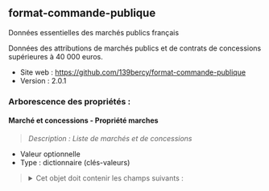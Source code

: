 <MenuSchema />

## format-commande-publique

Données essentielles des marchés publics français

Données des attributions de marchés publics et de contrats de concessions supérieures à 40 000 euros.

- Site web : https://github.com/139bercy/format-commande-publique
- Version : 2.0.1

### Arborescence des propriétés :

#### Marché et concessions - Propriété marches
> *Description : Liste de marchés et de concessions*<br>
- Valeur optionnelle
- Type : dictionnaire (clés-valeurs)

<blockquote>
<details>

<summary>Cet objet doit contenir les champs suivants :</summary>

#### Propriété marche
- Type : liste

<blockquote>
<details>

<summary>Cette propriété doit contenir une liste d'éléments parmi les suivants :</summary>

#### Format réglementaire de publication des données essentielles des marchés publics français - Propriété marcheList
- Valeur optionnelle
- Type : dictionnaire (clés-valeurs)

<blockquote>
<details>

<summary>Cet objet doit contenir les champs suivants :</summary>

#### Identifiant de marché - Propriété id
> *Description : L'identifiant de marché est un numéro d'ordre interne propre à l'acheteur public (1 à 16 caractères). Les caractères spéciaux suivants sont à éviter autant que possible : &, ", \, <, espace, virgule, point virgule.*<br>
- Valeur obligatoire
- Type : chaîne de caractères

#### Type d'objet (marché, contrat de concession) - Propriété _type
- Valeur optionnelle
- Type : chaîne de caractères
- Motif : `^Marché$`

#### Propriété acheteur
- Type : dictionnaire (clés-valeurs)

<blockquote>
<details>

<summary>Cet objet doit contenir les champs suivants :</summary>

#### Identifiant SIRET de l'acheteur - Propriété id
> *Description : http://xml.insee.fr/schema/siret.html#SIRET_stype*<br>
- Valeur obligatoire
- Type : chaîne de caractères
- Motif : `^[0-9]{14}$`

</details>
</blockquote>

#### Nature du marché - Propriété nature
> *Description : La nature du marché.*<br>
- Valeur obligatoire
- Type : chaîne de caractères
- Valeurs autorisées :
   - Marché
   - Marché de partenariat
   - Marché de défense ou de sécurité

#### Objet du marché - Propriété objet
> *Description : Description synthétique de l'objet du marché ou du lot.*<br>
- Valeur obligatoire
- Type : chaîne de caractères

#### Code CPV - Propriété codeCPV
> *Description : Nomenclature européenne permettant d'identifier les catégories de biens et de service faisant l'objet du marché (http://simap.ted.europa.eu/web/simap/cpv). Exemple: 45112500 (même si toléré, il préférable d'omettre le caractère de contrôle (-9))*<br>
- Valeur obligatoire
- Type : chaîne de caractères
- Motif : `^[0-9]{8}(-[0-9])?$`

#### Technique d'achat - Propriété techniques
> *Description : Liste des techniques d'achat utilisées par l'acheteur*<br>
- Valeur obligatoire
- Type : dictionnaire (clés-valeurs)

<blockquote>
<details>

<summary>Cet objet doit contenir les champs suivants :</summary>

#### technique - Propriété technique
- Valeur obligatoire
- Type : liste
- Valeurs autorisées :
   - Accord-cadre
   - Concours
   - Système de qualification
   - Système d’acquisition dynamique
   - Catalogue électronique
   - Enchère électronique
   - Sans objet

</details>
</blockquote>

#### modalités d'exécution - Propriété modalitesExecution
> *Description : la ou les modalités d'exécution du marché public*<br>
- Valeur obligatoire
- Type : dictionnaire (clés-valeurs)

<blockquote>
<details>

<summary>Cet objet doit contenir les champs suivants :</summary>

#### modaliteExecution - Propriété modaliteExecution
- Valeur obligatoire
- Type : liste
- Valeurs autorisées :
   - Tranches
   - Bons de commande
   - Marchés subséquents
   - Sans objet

</details>
</blockquote>

#### Identifiant de marché - Propriété idAccordCadre
> *Description : L'identifiant de marché est un numéro d'ordre interne propre à l'acheteur public (1 à 16 caractères). Les caractères spéciaux suivants sont à éviter autant que possible : &, ", \, <, espace, virgule, point virgule.*<br>
- Valeur optionnelle
- Type : chaîne de caractères

#### Marché innovant - Propriété marcheInnovant
> *Description : Marché public comportant des travaux, services ou fournitures innovants*<br>
- Valeur obligatoire
- Type : booléen

#### CCAG de référence - Propriété ccag
> *Description : Cahiers des clauses administratives générales de référence du marché public*<br>
- Valeur obligatoire
- Type : chaîne de caractères
- Valeurs autorisées :
   - Travaux
   - Maitrise d'œuvre
   - Fournitures courantes et services
   - Marchés industriels
   - Prestations intellectuelles
   - Techniques de l’information et de la communication
   - Pas de CCAG

#### Nombre d'offres reçues - Propriété offresRecues
> *Description : Nombre d'offres reçues par l'acheteur de la part des soumissionnaires. Comprend aussi les offres irrégulières, inacceptables, inappropriées et anormalement basses.*<br>
- Valeur obligatoire
- Type : nombre entier

#### Attribution d'une avance - Propriété attributionAvance
> *Description : Une avance a été attribuée au titulaire principal du marché public*<br>
- Valeur obligatoire
- Type : booléen

#### Taux de l'avance - Propriété tauxAvance
> *Description : Taux de l'avance attribuée au titulaire principal du marché public par rapport au montant du marché (O.1 = 10 % du montant du marché). En fonction de la valeur de attributionAvance, une valeur égale à 0 signifie soit qu'aucune avance n'a été accordée (si attributionAvance=false), soit que le taux de l'avance n'est pas connu (si attributionAvance=true).*<br>
- Valeur optionnelle
- Type : nombre

#### Type de groupement d'opérateurs - Propriété typeGroupementOperateurs
> *Description : Le type de groupement d’entreprises ou d’opérateurs économiques*<br>
- Valeur obligatoire
- Type : chaîne de caractères
- Valeurs autorisées :
   - Conjoint
   - Solidaire
   - Pas de groupement

#### Sous-traitance déclarée - Propriété sousTraitanceDeclaree
> *Description : Au moment de la notification du marché, les titulaires du marché ont déclaré s'appuyer sur un ou plusieurs sous-traitants pour ce marché public.*<br>
- Valeur obligatoire
- Type : booléen

#### Actes spéciaux de sous-traitance - Propriété actesSousTraitance
> *Description : Les actes spéciaux de sous-traitance ayant été notifiés par l'acheteur.*<br>
- Valeur optionnelle
- Type : liste

<blockquote>
<details>

<summary>Cette propriété doit contenir une liste d'éléments parmi les suivants :</summary>

#### Propriété ActeSousTraitanceArray
- Type : dictionnaire (clés-valeurs)

<blockquote>
<details>

<summary>Cet objet doit contenir les champs suivants :</summary>

#### Acte spécial de sous-traitance - Propriété acteSousTraitance
- Valeur obligatoire
- Type : dictionnaire (clés-valeurs)

<blockquote>
<details>

<summary>Cet objet doit contenir les champs suivants :</summary>

#### Numéro d'identification de l'acte spécial de sous-traitance - Propriété id
> *Description : Numéro permettant d'identifier l'acte spécial de sous-traitance. Il doit être unique au sein d'un marché public et former une séquence croissante correspondant à l'ordre des notifications.*<br>
- Valeur obligatoire
- Type : nombre entier

#### Sous-traitant - Propriété sousTraitant
> *Description : Sous-traitant d'un acte spécial de sous-traitance*<br>
- Valeur obligatoire
- Type : dictionnaire (clés-valeurs)

<blockquote>
<details>

<summary>Cet objet doit contenir les champs suivants :</summary>

#### Type d'identifiant du sous-traitant - Propriété typeIdentifiant
> *Description : Le type d'identifiant utilisé pour identifier le sous-traitant du marché.*<br>
- Valeur obligatoire
- Type : chaîne de caractères
- Valeurs autorisées :
   - SIRET
   - TVA
   - TAHITI
   - RIDET
   - FRWF
   - IREP
   - HORS-UE

#### Identifiant du sous-traitant - Propriété id
> *Description : Types d'identifiants possibles (favoriser le SIRET) : SIRET, TVA, TAHITI, RIDET, FRWF, IREP, HORS-UE.*<br>
- Valeur obligatoire
- Type : chaîne de caractères

</details>
</blockquote>

#### Durée de l'acte spécial de sous-traitance - Propriété dureeMois
> *Description : La durée de l'acte spécial de sous-traitance, en mois, telle que définie au moment de sa notification. Si une fois les données initiales de l'acte spécial publiées une modification de sa durée intervient, elle doit être retranscrite via un objet enfant de modificationsActesSousTraitance et la propriété dureeMois initiale ne doit pas être modifiée.*<br>
- Valeur obligatoire
- Type : nombre entier

#### Date de notification de l'acte spécial de sous-traitance - Propriété dateNotification
> *Description : Date à laquelle l'acte spéciale de sous-traitance a été notifié au sous-traitant, au format AAAA-MM-JJ.*<br>
- Valeur obligatoire
- Type : chaîne de caractères
- Motif : `\d{4}-\d{2}-\d{2}`

#### Date de la publication des données de l'acte spécial de sous-traitance - Propriété datePublicationDonnees
> *Description : Date à laquelle les données essentielles de l'acte de sous-traitance ont été publiées sur data.gouv.fr, au format AAAA-MM-JJ.*<br>
- Valeur obligatoire
- Type : chaîne de caractères
- Motif : `\d{4}-\d{2}-\d{2}`

#### Montant HT de l'acte spécial de sous-traitance - Propriété montant
> *Description : Le montant HT de l'acte spécial de sous-traitance ou montant estimé maximum attribué, tel que définie au moment de sa notification. Si une fois les données initiales de l'acte spécial publiées une modification de son montant intervient, elle doit être retranscrite via un objet enfant de modificationsActesSousTraitance et la propriété montant initiale ne doit pas être modifiée.*<br>
- Valeur obligatoire
- Type : nombre

#### Modalités de variation du prix de l'acte spécial de sous-traitance - Propriété variationPrix
- Valeur obligatoire
- Type : chaîne de caractères
- Valeurs autorisées :
   - Ferme
   - Actualisable
   - Révisable

</details>
</blockquote>

</details>
</blockquote>

</details>
</blockquote>

#### Procédure de passation du marché - Propriété procedure
> *Description : La procédure de passation de marché utilisée par l'acheteur*<br>
- Valeur obligatoire
- Type : chaîne de caractères
- Valeurs autorisées :
   - Procédure adaptée
   - Appel d'offres ouvert
   - Appel d'offres restreint
   - Procédure avec négociation
   - Marché passé sans publicité ni mise en concurrence préalable
   - Dialogue compétitif

#### Lieu d'exécution principal du marché - Propriété lieuExecution
> *Description : Commune, canton, arrondissement, département, région ou pays d'exécution du marché.*<br>
- Valeur obligatoire
- Type : dictionnaire (clés-valeurs)

<blockquote>
<details>

<summary>Cet objet doit contenir les champs suivants :</summary>

#### Code du lieu d'exécution - Propriété code
> *Description : Code du lieu d'exécution (code postal, commune, canton, arrondissement, département, région, pays). Les codes INSEE sont à privilégier aux dépens du code postal. Exemple : 2B002*<br>
- Valeur obligatoire
- Type : chaîne de caractères

#### Type de code du lieu d'exécution - Propriété typeCode
> *Description : Le type de code utilisé pour désigner le lieu d'exécution. Hormis le « Code postal », les codes sont des codes géographiques gérés par l'INSEE (http://www.insee.fr/fr/methodes/nomenclatures/cog/default.asp)*<br>
- Valeur obligatoire
- Type : chaîne de caractères
- Valeurs autorisées :
   - Code postal
   - Code commune
   - Code arrondissement
   - Code canton
   - Code département
   - Code région
   - Code pays

</details>
</blockquote>

#### Durée initiale du marché - Propriété dureeMois
> *Description : La durée du marché, en mois, telle que définie au moment de la publication des données. Si une fois les données initiales du marché publiées une modification de la durée du marché intervient, elle doit être retranscrite via un objet enfant de Modifications et la propriété Duree initiale ne doit pas être modifiée. La durée initale du marché comprend la durée des tranches et reconductions potentielles.*<br>
- Valeur obligatoire
- Type : nombre entier

#### Date de la notification du marché - Propriété dateNotification
> *Description : Date à laquelle le marché a été notifié au(x) titulaire(s), au format AAAA-MM-JJ.*<br>
- Valeur obligatoire
- Type : chaîne de caractères
- Motif : `\d{4}-\d{2}-\d{2}`

#### Date de la publication des données essentielles du marché - Propriété datePublicationDonnees
> *Description : Date à laquelle les données essentielles du marché décrit ont été publiées sur data.gouv.fr pour la première fois. Cette date n'est donc pas mise à jour en cas de modification du marché.*<br>
- Valeur obligatoire
- Type : chaîne de caractères
- Motif : `\d{4}-\d{2}-\d{2}`

#### Montant forfaitaire ou estimé maximum HT - Propriété montant
- Valeur obligatoire
- Type : nombre

#### type prix - Propriété typesPrix
> *Description : Le type prix du marché public*<br>
- Valeur obligatoire
- Type : dictionnaire (clés-valeurs)

<blockquote>
<details>

<summary>Cet objet doit contenir les champs suivants :</summary>

#### Type Prix - Propriété typePrix
- Valeur obligatoire
- Type : liste
- Valeurs autorisées :
   - Définitif ferme
   - Définitif actualisable
   - Définitif révisable
   - Provisoire

</details>
</blockquote>

#### Forme du prix - Propriété formePrix
- Valeur obligatoire
- Type : chaîne de caractères
- Valeurs autorisées :
   - Unitaire
   - Forfaitaire
   - Mixte

#### Part des produits provenant de l'Union européenne - Propriété origineUE
> *Description : Pour les marchés de fournitures de denrées alimentaires, de véhicules, de produits de santé et d’habillement, selon la liste annexée à l'arrêté, la part des produits issus de l’Union européenne avec laquelle le marché sera exécuté. 0.2 = 20 % de la part des produits provient de l'Union européenne. Cette valeur ne peut pas être inférieure à la valeur d'origineFrance. Si le marché n'est pas concerné, saisir null.*<br>
- Valeur obligatoire
- Type : nombre

#### Part des produits français - Propriété origineFrance
> *Description : Pour les marchés de fournitures de denrées alimentaires, de véhicules, de produits de santé et d’habillement, selon la liste annexée à l'arrêté, la part des produits français avec laquelle le marché sera exécuté. 0.2 = 20 % de la part des produits sont français. Cette valeur ne peut pas être supérieure à la valeur d'origineUE. Si le marché n'est pas concerné, saisir null.*<br>
- Valeur obligatoire
- Type : nombre

#### Titulaires du marché - Propriété titulaires
> *Description : Les opérateurs économiques titulaires du marché*<br>
- Valeur obligatoire
- Type : liste

<blockquote>
<details>

<summary>Cette propriété doit contenir une liste d'éléments parmi les suivants :</summary>

#### Propriété TitulaireArray
- Type : dictionnaire (clés-valeurs)

<blockquote>
<details>

<summary>Cet objet doit contenir les champs suivants :</summary>

#### titulaire - Propriété titulaire
- Valeur obligatoire
- Type : dictionnaire (clés-valeurs)

<blockquote>
<details>

<summary>Cet objet doit contenir les champs suivants :</summary>

#### Type d'identifiant du titulaire - Propriété typeIdentifiant
> *Description : Le type d'identifiant utilisé pour identifier le titulaire du marché.*<br>
- Valeur obligatoire
- Type : chaîne de caractères
- Valeurs autorisées :
   - SIRET
   - TVA
   - TAHITI
   - RIDET
   - FRWF
   - IREP
   - HORS-UE

#### Identifiant du titulaire - Propriété id
> *Description : Types d'identifiants possibles (favoriser le SIRET) : SIRET, TVA, TAHITI, RIDET, FRWF, IREP, HORS-UE.*<br>
- Valeur obligatoire
- Type : chaîne de caractères

</details>
</blockquote>

</details>
</blockquote>

</details>
</blockquote>

#### Considérations sociales - Propriété considerationsSociales
> *Description : Les considérations sociales du marché public*<br>
- Valeur obligatoire
- Type : dictionnaire (clés-valeurs)

<blockquote>
<details>

<summary>Cet objet doit contenir les champs suivants :</summary>

</details>
</blockquote>

#### Considérations environnementales - Propriété considerationsEnvironnementales
> *Description : Les considérations environnementales du marché public*<br>
- Valeur obligatoire
- Type : dictionnaire (clés-valeurs)

<blockquote>
<details>

<summary>Cet objet doit contenir les champs suivants :</summary>

</details>
</blockquote>

#### Modifications des actes spéciaux de sous-traitance - Propriété modificationsActesSousTraitance
> *Description : Une fois les données essentielles d'un acte spécial de sous-traitance publiées dans actesSousTraitance, aucune modification des données n'est possible, si ce n'est par l'ajout d'objets dans modificationsActesSousTraitance.*<br>
- Valeur optionnelle
- Type : liste

<blockquote>
<details>

<summary>Cette propriété doit contenir une liste d'éléments parmi les suivants :</summary>

#### Propriété ModificationActesSousTraitanceArray
- Type : dictionnaire (clés-valeurs)

<blockquote>
<details>

<summary>Cet objet doit contenir les champs suivants :</summary>

#### Modification d'un acte spécial de sous-traitance - Propriété modificationActeSousTraitance
- Valeur obligatoire
- Type : dictionnaire (clés-valeurs)

<blockquote>
<details>

<summary>Cet objet doit contenir les champs suivants :</summary>

#### Numéro d'identification de l'acte spécial de sous-traitance - Propriété id
> *Description : Numéro permettant d'identifier l'acte spécial de sous-traitance à modifier.*<br>
- Valeur obligatoire
- Type : nombre entier

#### Durée de l'acte spécial de sous-traitance - Propriété dureeMois
> *Description : La nouvelle durée de l'acte spécial de sous-traitance, en mois.*<br>
- Valeur obligatoire
- Type : nombre entier

#### Date de notification de la modification de l'acte spécial de sous-traitance - Propriété dateNotificationModificationSousTraitance
> *Description : Date à laquelle la modification de l'acte spécial de sous-traitance a été notifiée au sous-traitant, au format AAAA-MM-JJ.*<br>
- Valeur obligatoire
- Type : chaîne de caractères
- Motif : `\d{4}-\d{2}-\d{2}`

#### Nouveau montant HT de l'acte spécial de sous-traitance ou montant estimé maximum attribué - Propriété montant
> *Description : Le nouveau montant HT de la sous-traitance*<br>
- Valeur obligatoire
- Type : nombre

#### Date de la publication des données de la modification de l'acte spécial de sous-traitance - Propriété datePublicationDonnees
> *Description : Date à laquelle les données essentielles sont republiées suite à la modification, au format AAAA-MM-JJ.*<br>
- Valeur obligatoire
- Type : chaîne de caractères
- Motif : `\d{4}-\d{2}-\d{2}`

</details>
</blockquote>

</details>
</blockquote>

</details>
</blockquote>

#### Modifications des données du marché après leur publication initiale - Propriété modifications
> *Description : Une fois les données essentielles du marché publiées, aucune modification des données n'est possible, si ce n'est l'ajout d'objets dans Modifications.*<br>
- Valeur optionnelle
- Type : liste

<blockquote>
<details>

<summary>Cette propriété doit contenir une liste d'éléments parmi les suivants :</summary>

#### Propriété ModificationArray
- Type : dictionnaire (clés-valeurs)

<blockquote>
<details>

<summary>Cet objet doit contenir les champs suivants :</summary>

#### Modification - Propriété modification
> *Description : Une modification du marché ayant lieu après la publication des données essentielles du marché.*<br>
- Valeur obligatoire
- Type : dictionnaire (clés-valeurs)

<blockquote>
<details>

<summary>Cet objet doit contenir les champs suivants :</summary>

#### Numéro d'identification de la modification - Propriété id
> *Description : Numéro permettant d'identifier la modification. Il doit être unique au sein d'un marché public et former une séquence croissante correspondant à l'ordre de notification des modifications.*<br>
- Valeur obligatoire
- Type : nombre entier

#### Date de la notification de la modification - Propriété dateNotificationModification
> *Description : Date à laquelle la modification du marché public a été notifiée au titulaire.*<br>
- Valeur obligatoire
- Type : chaîne de caractères
- Motif : `\d{4}-\d{2}-\d{2}`

#### Date de la republication des données incluant la modification - Propriété datePublicationDonneesModification
> *Description : Date à laquelle les données essentielles sont republiées suite à la modification, au format AAAA-MM-JJ.*<br>
- Valeur obligatoire
- Type : chaîne de caractères
- Motif : `\d{4}-\d{2}-\d{2}`

#### Nouvelle durée, en mois - Propriété dureeMois
- Valeur obligatoire
- Type : nombre entier

#### Nouveau montant - Propriété montant
- Valeur obligatoire
- Type : nombre

#### Liste des titulaires après la modification - Propriété titulaires
- Valeur obligatoire
- Type : liste

<blockquote>
<details>

<summary>Cette propriété doit contenir une liste d'éléments parmi les suivants :</summary>

#### Propriété TitulaireArray
- Type : dictionnaire (clés-valeurs)

<blockquote>
<details>

<summary>Cet objet doit contenir les champs suivants :</summary>

#### titulaire - Propriété titulaire
- Valeur obligatoire
- Type : dictionnaire (clés-valeurs)

<blockquote>
<details>

<summary>Cet objet doit contenir les champs suivants :</summary>

#### Type d'identifiant du titulaire - Propriété typeIdentifiant
> *Description : Le type d'identifiant utilisé pour identifier le titulaire du marché.*<br>
- Valeur obligatoire
- Type : chaîne de caractères
- Valeurs autorisées :
   - SIRET
   - TVA
   - TAHITI
   - RIDET
   - FRWF
   - IREP
   - HORS-UE

#### Identifiant du titulaire - Propriété id
> *Description : Types d'identifiants possibles (favoriser le SIRET) : SIRET, TVA, TAHITI, RIDET, FRWF, IREP, HORS-UE.*<br>
- Valeur obligatoire
- Type : chaîne de caractères

</details>
</blockquote>

</details>
</blockquote>

</details>
</blockquote>

</details>
</blockquote>

</details>
</blockquote>

</details>
</blockquote>

</details>
</blockquote>

</details>
</blockquote>

#### Propriété contrat-concession
- Type : liste

<blockquote>
<details>

<summary>Cette propriété doit contenir une liste d'éléments parmi les suivants :</summary>

#### Format réglementaire de publication des données essentielles des contrats de concession français - Propriété contrat-concessionList
- Valeur optionnelle
- Type : dictionnaire (clés-valeurs)

<blockquote>
<details>

<summary>Cet objet doit contenir les champs suivants :</summary>

#### Identifiant de contrat de concession - Propriété id
> *Description : L'identifiant de contrat de concession est un numéro d'ordre interne propre à l'acheteur public (1 à 16 caractères). Les caractères spéciaux suivants sont à éviter autant que possible : &, ", \, <, espace, virgule, point virgule.*<br>
- Valeur obligatoire
- Type : chaîne de caractères

#### Autorité concédante - Propriété autoriteConcedante
> *Description : L'autorité concédante qui signe le contrat de concession.*<br>
- Valeur obligatoire
- Type : dictionnaire (clés-valeurs)

<blockquote>
<details>

<summary>Cet objet doit contenir les champs suivants :</summary>

#### Identifiant SIRET de l'autorité concédante - Propriété id
> *Description : http://xml.insee.fr/schema/siret.html#SIRET_stype*<br>
- Valeur obligatoire
- Type : chaîne de caractères
- Motif : `^[0-9]{14}$`

</details>
</blockquote>

#### Nature du marché - Propriété nature
> *Description : La nature du marché.*<br>
- Valeur obligatoire
- Type : chaîne de caractères
- Valeurs autorisées :
   - Concession de travaux
   - Concession de service
   - Concession de service public
   - Délégation de service public

#### Objet du contrat de concession - Propriété objet
> *Description : Description synthétique de l'objet du contrat de concession.*<br>
- Valeur obligatoire
- Type : chaîne de caractères

#### Procédure de passation utilisée - Propriété procedure
> *Description : La procédure de passation de marché utilisée par l'autorité concédante*<br>
- Valeur obligatoire
- Type : chaîne de caractères
- Valeurs autorisées :
   - Procédure négociée ouverte
   - Procédure non négociée ouverte
   - Procédure négociée restreinte
   - Procédure non négociée restreinte

#### Durée du contrat de concession - Propriété dureeMois
> *Description : La durée du contrat de concession, en mois.*<br>
- Valeur obligatoire
- Type : nombre entier

#### Date de la signature du marché - Propriété dateSignature
> *Description : Date à laquelle le contrat de concession a été signé par l'autorité concédante, au format AAAA-MM-JJ.*<br>
- Valeur obligatoire
- Type : chaîne de caractères
- Motif : `\d{4}-\d{2}-\d{2}`

#### Date de la publication des données essentielles du contrat de concession - Propriété datePublicationDonnees
> *Description : Date à laquelle les données essentielles du contrat de concession ont été publiées par l'acheteur sur data.gouv.fr, au format AAAA-MM-JJ.*<br>
- Valeur obligatoire
- Type : chaîne de caractères
- Motif : `\d{4}-\d{2}-\d{2}`

#### Date du début de l'exécution du contrat de concession - Propriété dateDebutExecution
> *Description : Date à laquelle a commencé l'exécution du contrat de concession, au format AAAA-MM-JJ.*<br>
- Valeur obligatoire
- Type : chaîne de caractères
- Motif : `\d{4}-\d{2}-\d{2}`

#### Valeur globale attribuée - Propriété valeurGlobale
- Valeur obligatoire
- Type : nombre

#### Montant de la subvention publique ou de tout autre avantage financier - Propriété montantSubventionPublique
> *Description : Si aucune avantage financier n'est octroyée, indiquer 0.*<br>
- Valeur obligatoire
- Type : nombre

#### Données d'exécution - Propriété donneesExecution
> *Description : Les données d'exécution du contrat de concession à une date donnée. Tous les ans, l'autorité concédante publie les données d'exécution, jusqu'à la fin du contrat de concession. Ces données ne sont inclues qu'à partir de la première année, pas lors de la publication initiale des données qui fait suite à la notification.*<br>
- Valeur optionnelle
- Type : liste

<blockquote>
<details>

<summary>Cette propriété doit contenir une liste d'éléments parmi les suivants :</summary>

#### Propriété DonneesExecutionArray
- Type : dictionnaire (clés-valeurs)

<blockquote>
<details>

<summary>Cet objet doit contenir les champs suivants :</summary>

#### Données d'éxecution - Propriété donneesAnnuelles
- Valeur obligatoire
- Type : dictionnaire (clés-valeurs)

<blockquote>
<details>

<summary>Cet objet doit contenir les champs suivants :</summary>

#### Date de publication des données d'exécution - Propriété datePublicationDonneesExecution
- Valeur obligatoire
- Type : chaîne de caractères
- Motif : `\d{4}-\d{2}-\d{2}`

#### Dépenses d'investissement - Propriété depensesInvestissement
- Valeur obligatoire
- Type : nombre

#### Tarifs - Propriété tarifs
> *Description : Les principaux tarifs à la charge des usagers*<br>
- Valeur obligatoire
- Type : liste

<blockquote>
<details>

<summary>Cette propriété doit contenir une liste d'éléments parmi les suivants :</summary>

#### Propriété TarifArray
- Type : dictionnaire (clés-valeurs)

<blockquote>
<details>

<summary>Cet objet doit contenir les champs suivants :</summary>

#### Tarif à la charge des usagers - Propriété tarif
- Valeur obligatoire
- Type : dictionnaire (clés-valeurs)

<blockquote>
<details>

<summary>Cet objet doit contenir les champs suivants :</summary>

#### Intitulé du tarif - Propriété intituleTarif
- Valeur obligatoire
- Type : chaîne de caractères

#### Tarif - Propriété tarif
- Valeur obligatoire
- Type : nombre

</details>
</blockquote>

</details>
</blockquote>

</details>
</blockquote>

</details>
</blockquote>

</details>
</blockquote>

</details>
</blockquote>

#### Concessionnaires - Propriété concessionnaires
> *Description : Les opérateurs économiques auxquels a été attribué le contrat de concession*<br>
- Valeur obligatoire
- Type : liste

<blockquote>
<details>

<summary>Cette propriété doit contenir une liste d'éléments parmi les suivants :</summary>

#### Propriété ConcessionnaireArray
- Type : dictionnaire (clés-valeurs)

<blockquote>
<details>

<summary>Cet objet doit contenir les champs suivants :</summary>

#### Concessionnaire - Propriété concessionnaire
- Valeur obligatoire
- Type : dictionnaire (clés-valeurs)

<blockquote>
<details>

<summary>Cet objet doit contenir les champs suivants :</summary>

#### Type d'identifiant du concessionnaire - Propriété typeIdentifiant
> *Description : Le type d'identifiant utilisé pour identifier le concessionnaire.*<br>
- Valeur obligatoire
- Type : chaîne de caractères
- Valeurs autorisées :
   - SIRET
   - TVA
   - TAHITI
   - RIDET
   - FRWF
   - IREP
   - HORS-UE

#### Identifiant du concessionnaire - Propriété id
> *Description : Types d'identifiants possibles (favoriser le SIRET) : SIRET, TVA, TAHITI, RIDET, FRWF, IREP, HORS-UE.*<br>
- Valeur obligatoire
- Type : chaîne de caractères

</details>
</blockquote>

</details>
</blockquote>

</details>
</blockquote>

#### Considérations sociales - Propriété considerationsSociales
> *Description : Les considérations sociales du marché public*<br>
- Valeur obligatoire
- Type : dictionnaire (clés-valeurs)

<blockquote>
<details>

<summary>Cet objet doit contenir les champs suivants :</summary>

</details>
</blockquote>

#### Considérations environnementales - Propriété considerationsEnvironnementales
> *Description : Les considérations environnementales du marché public*<br>
- Valeur obligatoire
- Type : dictionnaire (clés-valeurs)

<blockquote>
<details>

<summary>Cet objet doit contenir les champs suivants :</summary>

</details>
</blockquote>

#### Modifications des données du contrat de concession après leur publication initiale - Propriété modifications
> *Description : Une fois les données essentielles du contrat de concession publiées, aucune modification des données n'est possible, si ce n'est l'ajout d'objets dans Modifications.*<br>
- Valeur optionnelle
- Type : liste

<blockquote>
<details>

<summary>Cette propriété doit contenir une liste d'éléments parmi les suivants :</summary>

#### Propriété ModificationArray
- Type : dictionnaire (clés-valeurs)

<blockquote>
<details>

<summary>Cet objet doit contenir les champs suivants :</summary>

#### Modification - Propriété modification
> *Description : Une modification du contrat de concession ayant lieu après la publication initiale des données essentielles.*<br>
- Valeur obligatoire
- Type : dictionnaire (clés-valeurs)

<blockquote>
<details>

<summary>Cet objet doit contenir les champs suivants :</summary>

#### Numéro d'identification de la modification - Propriété id
> *Description : Ce numéro permet d'identifier une modification de manière unique au sein d'un marché public. Les numéros d'identification de modification doivent être attribués de manière séquentielle de façon à pouvoir trier les modifications par ordre chronologique croissant.*<br>
- Valeur obligatoire
- Type : nombre entier

#### Date de la signature de la modification - Propriété dateSignatureModification
> *Description : Date à laquelle la modification du contrat de concession a été signée par l'autorité concédante.*<br>
- Valeur obligatoire
- Type : chaîne de caractères
- Motif : `\d{4}-\d{2}-\d{2}`

#### Date de la republication des données incluant la modification - Propriété datePublicationDonneesModification
> *Description : Date à laquelle les données essentielles sont republiées suite à la modification, au format AAAA-MM-JJ.*<br>
- Valeur obligatoire
- Type : chaîne de caractères
- Motif : `\d{4}-\d{2}-\d{2}`

#### Nouvelle durée en mois. - Propriété dureeMois
- Valeur obligatoire
- Type : nombre entier

#### Nouvelle valeur globale - Propriété valeurGlobale
- Valeur obligatoire
- Type : nombre

</details>
</blockquote>

</details>
</blockquote>

</details>
</blockquote>

</details>
</blockquote>

</details>
</blockquote>

</details>
</blockquote>

